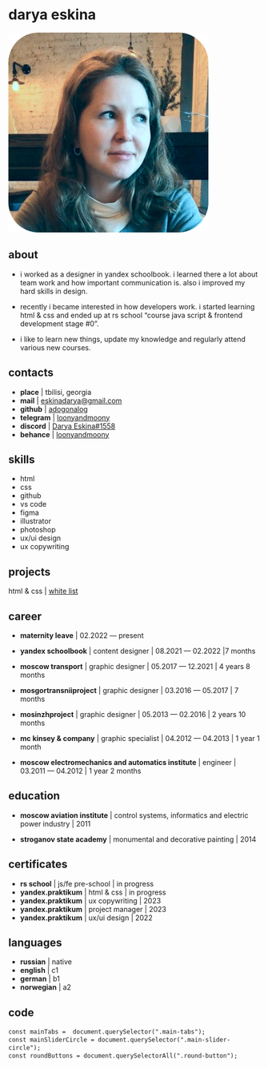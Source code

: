 # darya eskina
![avatar](https://github.com/adogonalog/rsschool-cv/blob/gh-pages/avatar.png?raw=true)


## about
- i worked as a designer in yandex schoolbook. i learned there a lot about team work and how important communication is. also i improved my hard skills in design. 

- recently i became interested in how developers work. i started learning html & css and ended up at rs school “course java script & frontend development stage #0”.

- i like to learn new things, update my knowledge and regularly attend various new courses.


## contacts
- **place**     |  tbilisi, georgia
- **mail**      |  eskinadarya@gmail.com
- **github**    |  [adogonalog](https://github.com/adogonalog/)
- **telegram**  |  [loonyandmoony](https://t.me/loonyandmoony)
- **discord**   |  [Darya Eskina#1558](https://discordapp.com/users/1120424814289621073)
- **behance**   |  [loonyandmoony](https://www.behance.net/loonyandmoony)


## skills 
- html 
- css
- github
- vs code
- figma
- illustrator
- photoshop
- ux/ui design
- ux copywriting


## projects
html & css  |  [white list](https://github.com/adogonalog/s-chistogo-lista)


## career
- **maternity leave** | 02.2022 — present

- **yandex schoolbook** | content designer | 08.2021 — 02.2022 |7 months
  
- **moscow transport** | graphic designer | 05.2017 — 12.2021 | 4 years 8 months
  
- **mosgortransniiproject** | graphic designer | 03.2016 — 05.2017 | 7 months
  
- **mosinzhproject** | graphic designer | 05.2013 — 02.2016 | 2 years 10 months
  
- **mc kinsey & company** |  graphic specialist | 04.2012 — 04.2013 | 1 year 1 month
  
- **moscow electromechanics and automatics institute** | engineer |  03.2011 — 04.2012 | 1 year 2 months
                              

## education
- **moscow aviation institute** | control systems, informatics and electric power industry  | 2011

- **stroganov state academy**  |  monumental and decorative painting  |  2014


## certificates 
- **rs school**         |  js/fe pre-school  |  in progress
- **yandex.praktikum**  |  html & css        |  in progress
- **yandex.praktikum**  |  ux copywriting    |  2023
- **yandex.praktikum**  |  project manager   |  2023
- **yandex.praktikum**  |  ux/ui design      |  2022


## languages
- **russian**   |  native
- **english**   |  c1
- **german**    |  b1
- **norwegian** |  a2


## code
```
const mainTabs =  document.querySelector(".main-tabs");
const mainSliderCircle = document.querySelector(".main-slider-circle");
const roundButtons = document.querySelectorAll(".round-button");
```
